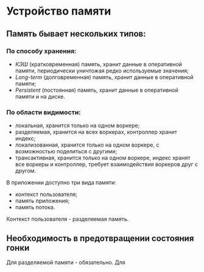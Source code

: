# Устройство памяти

## Память бывает нескольких типов:
### По способу хранения:
 - _КЭШ_ (кратковременная) память, хранит данные в оперативной памяти, периодически уничтожая редко используемые значения;
 - _Long-term_ (долговременная) память, хранит данные в оперативной памяти;
 - _Persistent_ (постоянная) память, хранит данные в оперативной памяти и на диске.

### По области видимости:
 - локальная, хранится только на одном воркере;
 - разделяемая, хранится на всех воркерах, контроллер хранит индекс;
 - локализованная, хранится только на одном воркере, с возможностью поделиться с другими;
 - трансактивная, хранится только на одном воркере, индекс хранят все воркеры и контроллер, требует взаимодействия воркеров друг с другом.

В приложении доступно три вида памяти:
 - контекст пользователя;
 - память приложения;
 - память потока.
 
Контекст пользователя - разделяемая память.

## Необходимость в предотвращении состояния гонки

Для разделяемой памяти - обязательно.
Для 